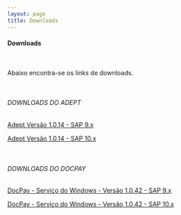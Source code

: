 ```yaml
---
layout: page
title: Downloads
---
```


#### Downloads

<br>

Abaixo encontra-se os links de downloads.
 
<br>

###### DOWNLOADS DO ADEPT

[Adept Versão 1.0.14 - SAP 9.x](https://skill-addons.s3.sa-east-1.amazonaws.com/adept/skill-adept-v1.0.14+(SAP+B1+9.x).zip)

[Adept Versão 1.0.14 - SAP 10.x](https://skill-addons.s3.sa-east-1.amazonaws.com/adept/skill-adept-v1.0.14+(SAP+B1+10.x).zip)
 
<br>

###### DOWNLOADS DO DOCPAY

[DocPay - Serviço do Windows - Versão 1.0.42 - SAP 9.x](https://skill-addons.s3.sa-east-1.amazonaws.com/docpay/sap-9.x_docpay-winservice-x64-v1.0.42.zip)

[DocPay - Serviço do Windows - Versão 1.0.42 - SAP 10.x](https://skill-addons.s3.sa-east-1.amazonaws.com/docpay/sap-10.x_docpay-winservice-x64-v1.0.42.zip)
